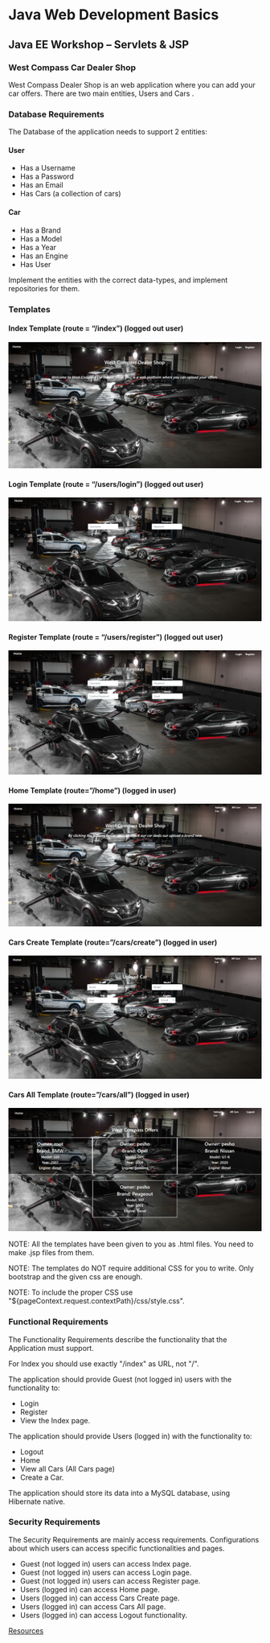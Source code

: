 # Java Web Development Basics

## Java EE Workshop – Servlets & JSP

### West Compass Car Dealer Shop

West Compass Dealer Shop is an web application where you can add your car offers. There are two main entities, Users and Cars .

### Database Requirements

The Database of the application needs to support 2 entities:

#### User

- Has a Username
- Has a Password
- Has an Email
- Has Cars (a collection of cars)

#### Car

- Has a Brand
- Has a Model
- Has a Year
- Has an Engine
- Has User

Implement the entities with the correct data-types, and implement repositories for them.

### Templates

#### Index Template (route = “/index”) (logged out user)

![site overview](../../z_resources/javaee-servlets-workshop/media/image1.png)
 
#### Login Template (route = “/users/login”) (logged out user)

![site overview](../../z_resources/javaee-servlets-workshop/media/image2.png)

#### Register Template (route = “/users/register”) (logged out user)

![site overview](../../z_resources/javaee-servlets-workshop/media/image3.png)

#### Home Template (route=”/home”) (logged in user)

![site overview](../../z_resources/javaee-servlets-workshop/media/image4.png)

#### Cars Create Template (route=”/cars/create”) (logged in user)

![site overview](../../z_resources/javaee-servlets-workshop/media/image5.png)

#### Cars All Template (route=”/cars/all”) (logged in user)

![site overview](../../z_resources/javaee-servlets-workshop/media/image6.png)

NOTE: All the templates have been given to you as .html files. You need to make .jsp files from them.

NOTE: The templates do NOT require additional CSS for you to write. Only bootstrap and the given css are enough.

NOTE: To include the proper CSS use "${pageContext.request.contextPath}/css/style.css".

### Functional Requirements

The Functionality Requirements describe the functionality that the Application must support.

For Index you should use exactly "/index" as URL, not "/".

The application should provide Guest (not logged in) users with the functionality to:

- Login
- Register
- View the Index page.

The application should provide Users (logged in) with the functionality to:

- Logout
- Home
- View all Cars (All Cars page)
- Create a Car.

The application should store its data into a MySQL database, using Hibernate native.

### Security Requirements

The Security Requirements are mainly access requirements. Configurations about which users can access specific functionalities and pages.

- Guest (not logged in) users can access Index page.
- Guest (not logged in) users can access Login page.
- Guest (not logged in) users can access Register page.
- Users (logged in) can access Home page.
- Users (logged in) can access Cars Create page.
- Users (logged in) can access Cars All page.
- Users (logged in) can access Logout functionality.

[Resources](../../z_resources/javaee-servlets-workshop)

